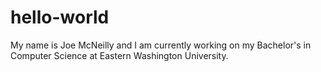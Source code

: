 # hello-world
My name is Joe McNeilly and I am currently working on my Bachelor's in Computer Science at Eastern Washington University.
